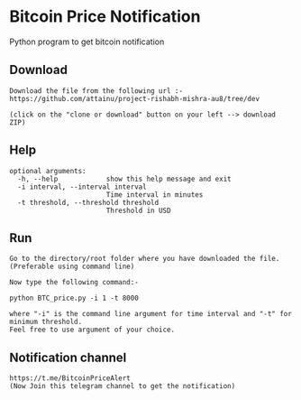 # Bitcoin Price Notification

Python program to get bitcoin notification

## Download
```
Download the file from the following url :-
https://github.com/attainu/project-rishabh-mishra-au8/tree/dev

(click on the "clone or download" button on your left --> download ZIP)
```

## Help
```
optional arguments:
  -h, --help            show this help message and exit
  -i interval, --interval interval
                        Time interval in minutes
  -t threshold, --threshold threshold
                        Threshold in USD
```
## Run

```
Go to the directory/root folder where you have downloaded the file.(Preferable using command line)

Now type the following command:-

python BTC_price.py -i 1 -t 8000 

where "-i" is the command line argument for time interval and "-t" for minimum threshold. 
Feel free to use argument of your choice.
```

## Notification channel

```
https://t.me/BitcoinPriceAlert
(Now Join this telegram channel to get the notification)
```




